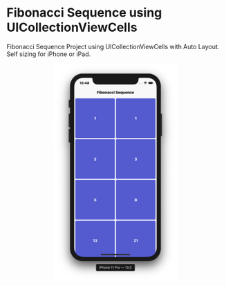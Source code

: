 # Fibonacci Sequence using UICollectionViewCells

Fibonacci Sequence Project using UICollectionViewCells with Auto Layout.
Self sizing for iPhone or iPad.

<p align="center">
  <img height="500" src="/fibSequenceScreenshot.png">
</p>
